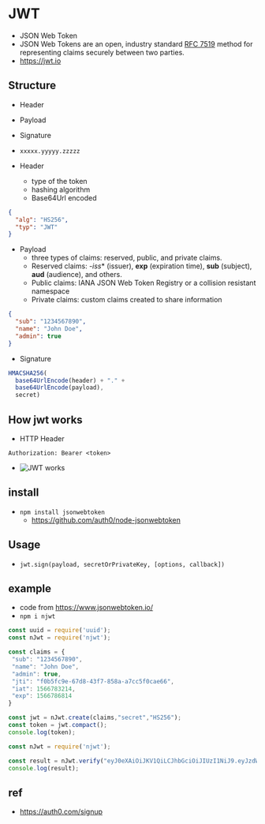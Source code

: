 # JWT
- JSON Web Token
- JSON Web Tokens are an open, industry standard [RFC 7519](https://tools.ietf.org/html/rfc7519) method for representing claims securely between two parties.
- https://jwt.io

## Structure
- Header
- Payload
- Signature
- `xxxxx.yyyyy.zzzzz`

- Header
  - type of the token
  - hashing algorithm
  - Base64Url encoded

```json
{
  "alg": "HS256",
  "typ": "JWT"
}
```

- Payload
  - three types of claims: reserved, public, and private claims.
  - Reserved claims:  -*iss** (issuer), **exp** (expiration time), **sub** (subject), **aud** (audience), and others.
  - Public claims: IANA JSON Web Token Registry or a collision resistant namespace
  - Private claims: custom claims created to share information

```json
{
  "sub": "1234567890",
  "name": "John Doe",
  "admin": true
}
```

- Signature

```js
HMACSHA256(
  base64UrlEncode(header) + "." +
  base64UrlEncode(payload),
  secret)
```

## How jwt works
- HTTP Header

```
Authorization: Bearer <token>
```
- <img src="https://cdn.auth0.com/content/jwt/jwt-diagram.png" alt="JWT works" class="img"/>


## install
- `npm install jsonwebtoken`
  - https://github.com/auth0/node-jsonwebtoken

## Usage
- `jwt.sign(payload, secretOrPrivateKey, [options, callback])`

## example

- code from https://www.jsonwebtoken.io/
- `npm i njwt`

```js
const uuid = require('uuid');
const nJwt = require('njwt');

const claims = {
 "sub": "1234567890",
 "name": "John Doe",
 "admin": true,
 "jti": "f0b5fc9e-67d8-43f7-858a-a7cc5f0cae66",
 "iat": 1566783214,
 "exp": 1566786814
}

const jwt = nJwt.create(claims,"secret","HS256");
const token = jwt.compact();
console.log(token);
```

```js
const nJwt = require('njwt');

const result = nJwt.verify("eyJ0eXAiOiJKV1QiLCJhbGciOiJIUzI1NiJ9.eyJzdWIiOiIxMjM0NTY3ODkwIiwibmFtZSI6IkpvaG4gRG9lIiwiYWRtaW4iOnRydWUsImp0aSI6ImYwYjVmYzllLTY3ZDgtNDNmNy04NThhLWE3Y2M1ZjBjYWU2NiIsImlhdCI6MTU2Njc4MzIxNCwiZXhwIjoxNTY2Nzg2ODE0fQ.CZSC2L3vB0dGlH_3EUTt_98iR70gMsDalOF-uuNvmPk", "secret", 'HS256');
console.log(result);
```

## ref
- https://auth0.com/signup
